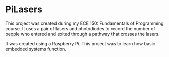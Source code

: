 # PiLasers

This project was created during my ECE 150: Fundamentals of Programming course.  It uses a pair of lasers and photodiodes to record the
number of people who entered and exited through a pathway that crosses the lasers.

It was created using a Raspberry Pi.  This project was to learn how basic embedded systems function.
